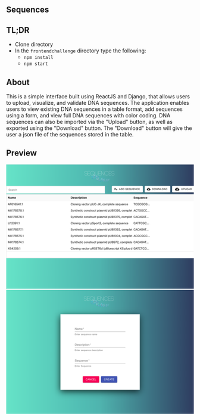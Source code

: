 ## Sequences

## TL;DR

- Clone directory
- In the ```frontendchallenge``` directory type the following:
    - ```npm install```
    - ```npm start``` 

## About

This is a simple interface built using ReactJS and Django, that allows users to upload, visualize, and validate DNA sequences.  The application enables users to view existing DNA sequences in a table format, add sequences using a form, and view full DNA sequences with color coding.  DNA sequences can also be imported via the "Upload" button, as well as exported using the "Download" button.  The "Download" button will give the user a json file of the sequences stored in the table.  

## Preview

![preview](sequencesview.png)
![preview](form.png)
